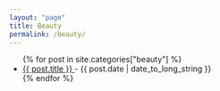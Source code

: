 ```yaml
---
layout: "page"
title: Beauty
permalink: /beauty/
---
```


<ul>
   {% for post in site.categories["beauty"] %}
    <li>
      <a href="{{ post.url }}">
        {{ post.title }}
      </a>
      - <time datetime="{{ post.date | date: "%Y-%m-%d" }}">{{ post.date | date_to_long_string }}</time>
    </li>
  {% endfor %}
</ul>
